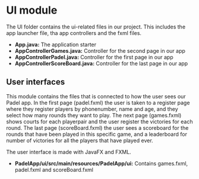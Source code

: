 # UI module
The UI folder contains the ui-related files in our project. This includes the app launcher file, tha app controllers and the fxml files. 

* **App.java:** The application starter
* **AppControllerGames.java:** Controller for the second page in our app
* **AppControllerPadel.java:** Controller for the first page in our app 
* **AppControllerScoreBoard.java:** Controller for the last page in our app

## User interfaces
This module contains the files that is connected to how the user sees our Padel app. In the first page (padel.fxml) the user is taken to a register page where they register players by phonenumber, name and age, and they select how many rounds they want to play. The next page (games.fxml) shows courts for each playerpair and the user register the victories for each round. The last page (scoreBoard.fxml) the user sees a scoreboard for the rounds that have been played in this specific game, and a leaderboard for number of victories for all the players that have played ever.

The user interface is made with JavaFX and FXML.
* **PadelApp/ui/src/main/resources/PadelApp/ui:** Contains games.fxml, padel.fxml and scoreBoard.fxml